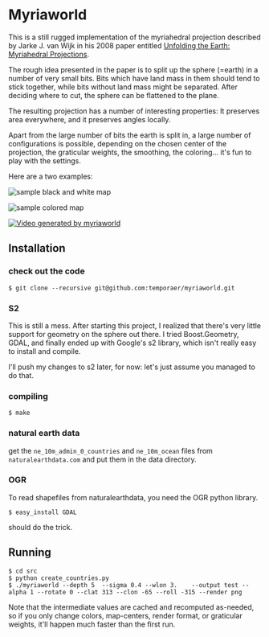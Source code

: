 # Myriaworld

This is a still rugged implementation of the myriahedral projection described by Jarke J. van Wijk in his 2008 paper entitled 
[Unfolding the Earth: Myriahedral Projections](http://www.maneyonline.com/doi/abs/10.1179/000870408X276594).

The rough idea presented in the paper is to split up the sphere (=earth) in a
number of very small bits.  Bits which have land mass in them should tend to
stick together, while bits without land mass might be separated.  After
deciding where to cut, the sphere can be flattened to the plane.

The resulting projection has a number of interesting properties: It preserves
area everywhere, and it preserves angles locally.

Apart from the large number of bits the earth is split in, a large number of
configurations is possible, depending on the chosen center of the projection,
the graticular weights, the smoothing, the coloring... it's fun to play with
the settings.

Here are a two examples:

![sample black and white map](https://github.com/temporaer/myriaworld/raw/master/samples/black-white-downsampled.png)

![sample colored map](https://github.com/temporaer/myriaworld/raw/master/samples/colored-downsampled.png)

[![Video generated by myriaworld](http://img.youtube.com/vi/ydpz80ncqkU/0.jpg)](https://www.youtube.com/watch?v=ydpz80ncqkU)

## Installation

### check out the code

```
$ git clone --recursive git@github.com:temporaer/myriaworld.git
```

### S2

This is still a mess.  After starting this project, I realized that there's
very little support for geometry on the sphere out there.  I tried
Boost.Geometry, GDAL, and finally ended up with Google's s2 library, which
isn't really easy to install and compile.

I'll push my changes to s2 later, for now: let's just assume you managed to do
that.

### compiling

```
$ make
```

### natural earth data

get the `ne_10m_admin_0_countries` and `ne_10m_ocean` files from
`naturalearthdata.com` and put them in the data directory.

### OGR

To read shapefiles from naturalearthdata, you need the OGR python library.

```
$ easy_install GDAL
```

should do the trick.

## Running

```
$ cd src
$ python create_countries.py
$ ./myriaworld --depth 5  --sigma 0.4 --wlon 3.    --output test --alpha 1 --rotate 0 --clat 313 --clon -65 --roll -315 --render png
```

Note that the intermediate values are cached and recomputed as-needed, so if
you only change colors, map-centers, render format, or graticular weights,
it'll happen much faster than the first run.
